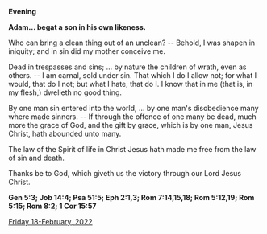 **Evening**

**Adam... begat a son in his own likeness.**
 
Who can bring a clean thing out of an unclean? -- Behold, I was shapen in iniquity; and in sin did my mother conceive me.
 
Dead in trespasses and sins; ... by nature the children of wrath, even as others. -- I am carnal, sold under sin. That which I do I allow not; for what I would, that do I not; but what I hate, that do I. I know that in me (that is, in my flesh,) dwelleth no good thing.
 
By one man sin entered into the world, ... by one man's disobedience many where made sinners. -- If through the offence of one many be dead, much more the grace of God, and the gift by grace, which is by one man, Jesus Christ, hath abounded unto many.
 
The law of the Spirit of life in Christ Jesus hath made me free from the law of sin and death.
 
Thanks be to God, which giveth us the victory through our Lord Jesus Christ.  

**Gen 5:3; Job 14:4; Psa 51:5; Eph 2:1,3; Rom 7:14,15,18; Rom 5:12,19; Rom 5:15; Rom 8:2; 1 Cor 15:57**

[Friday 18-February, 2022](https://t.me/daily_light)
